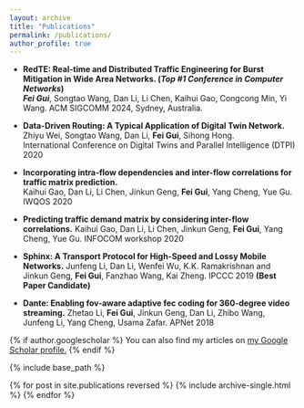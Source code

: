 ```yaml
---
layout: archive
title: "Publications"
permalink: /publications/
author_profile: true
---
```


* **RedTE: Real-time and Distributed Traffic Engineering for Burst Mitigation in Wide Area Networks. (_Top #1 Conference in Computer Networks_)**    
**_Fei Gui_**, Songtao Wang, Dan Li, Li Chen, Kaihui Gao, Congcong Min, Yi Wang.
ACM SIGCOMM 2024, Sydney, Australia.

* **Data-Driven Routing: A Typical Application of Digital Twin Network.**    
Zhiyu Wei, Songtao Wang, Dan Li, **Fei Gui**, Sihong Hong.   
International Conference on Digital Twins and Parallel Intelligence (DTPI) 2020 

* **Incorporating intra-flow dependencies and inter-flow correlations for traffic matrix prediction.**    
Kaihui Gao, Dan Li, Li Chen, Jinkun Geng, **Fei Gui**, Yang Cheng, Yue Gu. 
IWQOS 2020

* **Predicting traffic demand matrix by considering inter-flow correlations.**
Kaihui Gao, Dan Li, Li Chen, Jinkun Geng, **Fei Gui**, Yang Cheng, Yue Gu.
INFOCOM workshop 2020

* **Sphinx: A Transport Protocol for High-Speed and Lossy Mobile Networks.**
Junfeng Li, Dan Li, Wenfei Wu, K.K. Ramakrishnan and Jinkun Geng, **Fei Gui**, Fanzhao Wang, Kai Zheng.
IPCCC 2019 **(Best Paper Candidate)**

* **Dante: Enabling fov-aware adaptive fec coding for 360-degree video streaming.**
Zhetao Li, **Fei Gui**, Jinkun Geng, Dan Li, Zhibo Wang, Junfeng Li, Yang Cheng, Usama Zafar.
APNet 2018


{% if author.googlescholar %}
  You can also find my articles on <u><a href="{{author.googlescholar}}">my Google Scholar profile</a>.</u>
{% endif %}

{% include base_path %}

{% for post in site.publications reversed %}
  {% include archive-single.html %}
{% endfor %}
